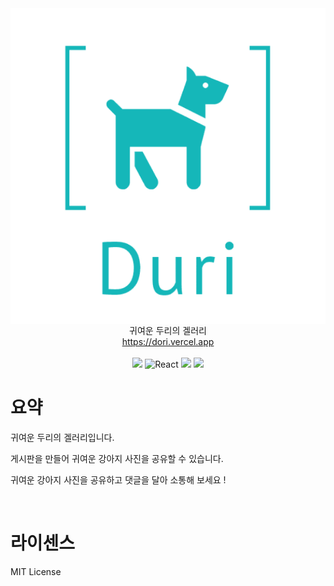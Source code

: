 <div align="center">
  <img src="./src/static/imges/logo.png" align="center"/>
</div>

<div align="center">
  귀여운 두리의 겔러리
</div>
<div align="center">
    <a href="https://dori.vercel.app/">https://dori.vercel.app
    </a>
</div>
</br>
<div align="center">
<img src="https://img.shields.io/badge/TypeScript-3178C6?logo=TypeScript&logoColor=white"/>
<img src="https://img.shields.io/badge/React-61DAFB?logo=React&logoColor=white" alt="React"/>
<img src="https://img.shields.io/badge/Recoil-E0234E?logoColor=white"/>
<img src="https://img.shields.io/badge/emotion-E0234E?logoColor=white"/>
</div>

# 요약

귀여운 두리의 겔러리입니다.

게시판을 만들어 귀여운 강아지 사진을 공유할 수 있습니다.

귀여운 강아지 사진을 공유하고 댓글을 달아 소통해 보세요 !

</br>

# 라이센스

MIT License
